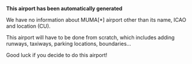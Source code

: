 **This airport has been automatically generated**

We have no information about MUMA[*] airport other than its name, ICAO and location (CU).

This airport will have to be done from scratch, which includes adding runways, taxiways, parking locations, boundaries...

Good luck if you decide to do this airport!